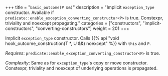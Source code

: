 +++
title = "`basic_outcome(P &&)`"
description = "Implicit `exception_type` constructor. Available if `predicate::enable_exception_converting_constructor<P>` is true. Constexpr, triviality and noexcept propagating."
categories = ["constructors", "implicit-constructors", "converting-constructors"]
weight = 201
+++

Implicit `exception_type` constructor. Calls {{% api "void hook_outcome_construction(T *, U &&) noexcept" %}} with `this` and `P`.

*Requires*: `predicate::enable_exception_converting_constructor<P>` is true.

*Complexity*: Same as for `exception_type`'s copy or move constructor. Constexpr, triviality and noexcept of underlying operations is propagated.